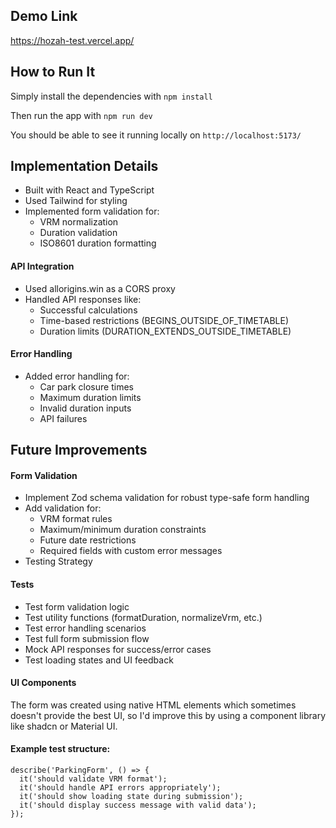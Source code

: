 ## Demo Link

https://hozah-test.vercel.app/

## How to Run It

Simply install the dependencies with `npm install`

Then run the app with `npm run dev`

You should be able to see it running locally on `http://localhost:5173/`

## Implementation Details

- Built with React and TypeScript
- Used Tailwind for styling
- Implemented form validation for:
  - VRM normalization
  - Duration validation
  - ISO8601 duration formatting

#### API Integration

- Used allorigins.win as a CORS proxy
- Handled API responses like:
  - Successful calculations
  - Time-based restrictions (BEGINS_OUTSIDE_OF_TIMETABLE)
  - Duration limits (DURATION_EXTENDS_OUTSIDE_TIMETABLE)

#### Error Handling

- Added error handling for:
  - Car park closure times
  - Maximum duration limits
  - Invalid duration inputs
  - API failures

## Future Improvements

#### Form Validation

- Implement Zod schema validation for robust type-safe form handling
- Add validation for:
  - VRM format rules
  - Maximum/minimum duration constraints
  - Future date restrictions
  - Required fields with custom error messages
- Testing Strategy

#### Tests

- Test form validation logic
- Test utility functions (formatDuration, normalizeVrm, etc.)
- Test error handling scenarios
- Test full form submission flow
- Mock API responses for success/error cases
- Test loading states and UI feedback

#### UI Components

The form was created using native HTML elements which sometimes doesn't provide the best UI, so I'd improve this by using a component library like shadcn or Material UI.

#### Example test structure:

```tsx
describe('ParkingForm', () => {
  it('should validate VRM format');
  it('should handle API errors appropriately');
  it('should show loading state during submission');
  it('should display success message with valid data');
});
```
